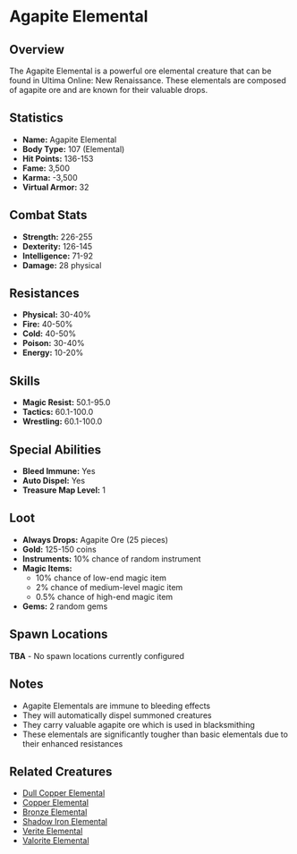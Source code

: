 # Agapite Elemental

## Overview
The Agapite Elemental is a powerful ore elemental creature that can be found in Ultima Online: New Renaissance. These elementals are composed of agapite ore and are known for their valuable drops.

## Statistics
- **Name:** Agapite Elemental
- **Body Type:** 107 (Elemental)
- **Hit Points:** 136-153
- **Fame:** 3,500
- **Karma:** -3,500
- **Virtual Armor:** 32

## Combat Stats
- **Strength:** 226-255
- **Dexterity:** 126-145
- **Intelligence:** 71-92
- **Damage:** 28 physical

## Resistances
- **Physical:** 30-40%
- **Fire:** 40-50%
- **Cold:** 40-50%
- **Poison:** 30-40%
- **Energy:** 10-20%

## Skills
- **Magic Resist:** 50.1-95.0
- **Tactics:** 60.1-100.0
- **Wrestling:** 60.1-100.0

## Special Abilities
- **Bleed Immune:** Yes
- **Auto Dispel:** Yes
- **Treasure Map Level:** 1

## Loot
- **Always Drops:** Agapite Ore (25 pieces)
- **Gold:** 125-150 coins
- **Instruments:** 10% chance of random instrument
- **Magic Items:** 
  - 10% chance of low-end magic item
  - 2% chance of medium-level magic item  
  - 0.5% chance of high-end magic item
- **Gems:** 2 random gems

## Spawn Locations
**TBA** - No spawn locations currently configured

## Notes
- Agapite Elementals are immune to bleeding effects
- They will automatically dispel summoned creatures
- They carry valuable agapite ore which is used in blacksmithing
- These elementals are significantly tougher than basic elementals due to their enhanced resistances

## Related Creatures
- [Dull Copper Elemental](dull-copper-elemental.html)
- [Copper Elemental](copper-elemental.html)
- [Bronze Elemental](bronze-elemental.html)
- [Shadow Iron Elemental](shadow-iron-elemental.html)
- [Verite Elemental](verite-elemental.html)
- [Valorite Elemental](valorite-elemental.html)
